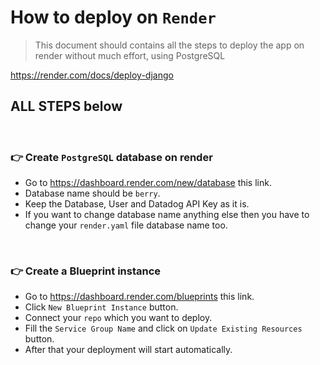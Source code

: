 # How to deploy on `Render`

> This document should contains all the steps to deploy the app on render without much effort, using PostgreSQL

https://render.com/docs/deploy-django

## ALL STEPS below

<br />

### 👉 Create `PostgreSQL` database on render
  - Go to https://dashboard.render.com/new/database this link.
  - Database name should be `berry`.
  - Keep the Database, User and Datadog API Key as it is.
  - If you want to change database name anything else then you have to change your `render.yaml` file database name too.

<br />

### 👉 Create a Blueprint instance
  - Go to https://dashboard.render.com/blueprints this link.
  - Click `New Blueprint Instance` button.
  - Connect your `repo` which you want to deploy.
  - Fill the `Service Group Name` and click on `Update Existing Resources` button.
  - After that your deployment will start automatically.
